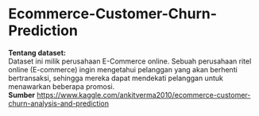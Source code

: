 #  Ecommerce-Customer-Churn-Prediction

**Tentang dataset:**</br>
Dataset ini milik perusahaan E-Commerce online. Sebuah perusahaan ritel online (E-commerce) ingin mengetahui pelanggan yang akan berhenti bertransaksi, sehingga mereka dapat mendekati pelanggan untuk menawarkan beberapa promosi.
</br>
**Sumber**
https://www.kaggle.com/ankitverma2010/ecommerce-customer-churn-analysis-and-prediction
